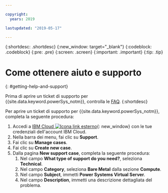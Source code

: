 ```yaml
---

copyright:
  years: 2019

lastupdated: "2019-05-17"

---
```


{:shortdesc: .shortdesc}
{:new_window: target="_blank"}
{:codeblock: .codeblock}
{:pre: .pre}
{:screen: .screen}
{:important: .important}
{:tip: .tip}

# Come ottenere aiuto e supporto
{: #getting-help-and-support}

Prima di aprire un ticket di supporto per {{site.data.keyword.powerSys_notm}}, controlla le [FAQ](/docs/get-support?topic=get-support-getting-customer-support).
{:shortdesc}

Per aprire un ticket di supporto per {{site.data.keyword.powerSys_notm}}, completa la seguente procedura:

1. Accedi a [IBM Cloud ![Icona link esterno](../icons/launch-glyph.svg "Icona link esterno")](https://cloud.ibm.com/catalog){: new_window} con le tue credenziali dell'account IBM Cloud.
1. Nella barra dei menu, fai clic su **Support**.
1. Fai clic su **Manage cases**.
1. Fai clic su **Create new case**.
1. Dalla pagina **New support case**, completa la seguente procedura:
    1. Nel campo **What type of support do you need?**, seleziona **Technical**.
    1. Nel campo **Category**, seleziona **Bare Metal** dalla sezione **Compute**.
    1. Nel campo **Subject**, immetti **Power Systems Virtual Server**.
    1. Nel campo **Description**, immetti una descrizione dettagliata del problema.
